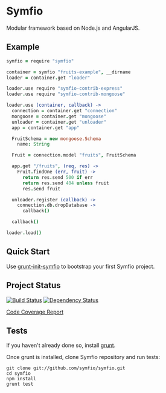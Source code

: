 # Symfio

Modular framework based on Node.js and AngularJS.

## Example

```coffeescript
symfio = require "symfio"

container = symfio "fruits-example", __dirname
loader = container.get "loader"

loader.use require "symfio-contrib-express"
loader.use require "symfio-contrib-mongoose"

loader.use (container, callback) ->
  connection = container.get "connection"
  mongoose = container.get "mongoose"
  unloader = container.get "unloader"
  app = container.get "app"

  FruitSchema = new mongoose.Schema
    name: String

  Fruit = connection.model "fruits", FruitSchema

  app.get "/fruits", (req, res) ->
    Fruit.findOne (err, fruit) ->
      return res.send 500 if err
      return res.send 404 unless fruit
      res.send fruit

  unloader.register (callback) ->
    connection.db.dropDatabase ->
      callback()

  callback()

loader.load()
```

## Quick Start

Use [grunt-init-symfio](https://github.com/symfio/grunt-init-symfio) to
bootstrap your first Symfio project.

## Project Status

[![Build Status](http://teamcity.rithis.com/httpAuth/app/rest/builds/buildType:id:bt4,branch:master/statusIcon?guest=1)](http://teamcity.rithis.com/viewType.html?buildTypeId=bt4&guest=1)
[![Dependency Status](https://gemnasium.com/symfio/symfio.png)](https://gemnasium.com/symfio/symfio)

[Code Coverage Report](http://symf.io/coverage-report)

## Tests

If you haven't already done so, install [grunt](http://gruntjs.com).

Once grunt is installed, clone Symfio repository and run tests:

```shell
git clone git://github.com/symfio/symfio.git
cd symfio
npm install
grunt test
```
